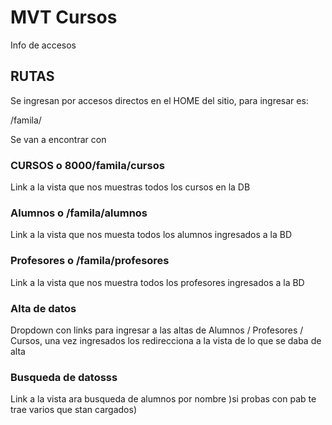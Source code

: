 # **MVT Cursos** 

Info de accesos

## RUTAS ##

Se ingresan por accesos directos en el HOME del sitio, para ingresar es:

/famila/

Se van a encontrar con 

### CURSOS o 8000/famila/cursos ###
Link a la vista que nos muestras todos los cursos en la DB

### Alumnos o /famila/alumnos ###
Link a la vista que nos muesta todos los alumnos ingresados a la BD

### Profesores o /famila/profesores ###
Link a la vista que nos muestra todos los profesores ingresados a la BD

### Alta de datos ###
Dropdown con links para ingresar a las altas de Alumnos / Profesores / Cursos, una vez ingresados los redirecciona a la vista de lo que se daba de alta

### Busqueda de datosss ###
Link a la vista ara busqueda de alumnos por nombre )si probas con pab te trae varios que stan cargados)




